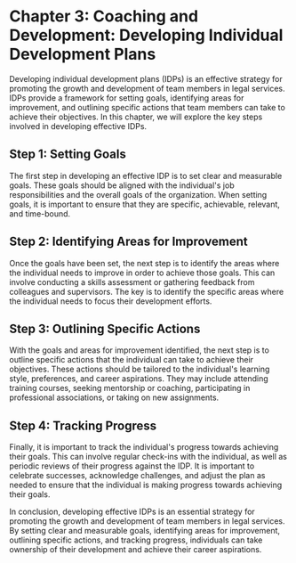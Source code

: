 Chapter 3: Coaching and Development: Developing Individual Development Plans
============================================================================

Developing individual development plans (IDPs) is an effective strategy for promoting the growth and development of team members in legal services. IDPs provide a framework for setting goals, identifying areas for improvement, and outlining specific actions that team members can take to achieve their objectives. In this chapter, we will explore the key steps involved in developing effective IDPs.

Step 1: Setting Goals
---------------------

The first step in developing an effective IDP is to set clear and measurable goals. These goals should be aligned with the individual's job responsibilities and the overall goals of the organization. When setting goals, it is important to ensure that they are specific, achievable, relevant, and time-bound.

Step 2: Identifying Areas for Improvement
-----------------------------------------

Once the goals have been set, the next step is to identify the areas where the individual needs to improve in order to achieve those goals. This can involve conducting a skills assessment or gathering feedback from colleagues and supervisors. The key is to identify the specific areas where the individual needs to focus their development efforts.

Step 3: Outlining Specific Actions
----------------------------------

With the goals and areas for improvement identified, the next step is to outline specific actions that the individual can take to achieve their objectives. These actions should be tailored to the individual's learning style, preferences, and career aspirations. They may include attending training courses, seeking mentorship or coaching, participating in professional associations, or taking on new assignments.

Step 4: Tracking Progress
-------------------------

Finally, it is important to track the individual's progress towards achieving their goals. This can involve regular check-ins with the individual, as well as periodic reviews of their progress against the IDP. It is important to celebrate successes, acknowledge challenges, and adjust the plan as needed to ensure that the individual is making progress towards achieving their goals.

In conclusion, developing effective IDPs is an essential strategy for promoting the growth and development of team members in legal services. By setting clear and measurable goals, identifying areas for improvement, outlining specific actions, and tracking progress, individuals can take ownership of their development and achieve their career aspirations.
